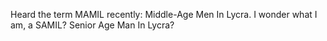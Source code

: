 Heard the term MAMIL recently: Middle-Age Men In Lycra. I wonder what I am, a SAMIL? Senior Age Man In Lycra?